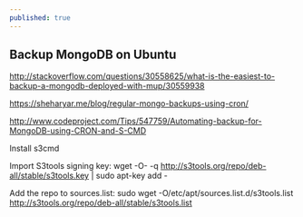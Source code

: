 ```yaml
---
published: true
---
```



## Backup MongoDB on Ubuntu

http://stackoverflow.com/questions/30558625/what-is-the-easiest-to-backup-a-mongodb-deployed-with-mup/30559938

https://sheharyar.me/blog/regular-mongo-backups-using-cron/

http://www.codeproject.com/Tips/547759/Automating-backup-for-MongoDB-using-CRON-and-S-CMD


Install s3cmd

Import S3tools signing key:
	wget -O- -q http://s3tools.org/repo/deb-all/stable/s3tools.key | sudo apt-key add -

Add the repo to sources.list: 
	sudo wget -O/etc/apt/sources.list.d/s3tools.list http://s3tools.org/repo/deb-all/stable/s3tools.list



